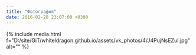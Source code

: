```yaml
---
title: "Фотография"
date: 2016-02-28 23:07:00 +0300
---
```



{% include media.html f="D:/site/GiT/whiteldragon.github.io/assets/vk_photos/4/J4PujNsEZuI.jpg" alt="" %}
